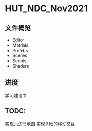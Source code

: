 # HUT_NDC_Nov2021

## 文件概览
* Editor
* Matrials
* Prefebs
* Scenes
* Scripts
* Shaders

## 进度
学习建设中

## TODO:
实现六边形地图
实现基础的移动交互